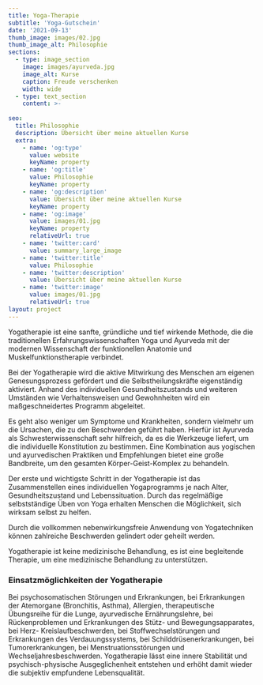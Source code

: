 ```yaml
---
title: Yoga-Therapie
subtitle: 'Yoga-Gutschein'
date: '2021-09-13'
thumb_image: images/02.jpg
thumb_image_alt: Philosophie
sections:
  - type: image_section
    image: images/ayurveda.jpg
    image_alt: Kurse
    caption: Freude verschenken
    width: wide
  - type: text_section
    content: >-
      
seo:
  title: Philosophie
  description: Übersicht über meine aktuellen Kurse
  extra:
    - name: 'og:type'
      value: website
      keyName: property
    - name: 'og:title'
      value: Philosophie
      keyName: property
    - name: 'og:description'
      value: Übersicht über meine aktuellen Kurse
      keyName: property
    - name: 'og:image'
      value: images/01.jpg
      keyName: property
      relativeUrl: true
    - name: 'twitter:card'
      value: summary_large_image
    - name: 'twitter:title'
      value: Philosophie
    - name: 'twitter:description'
      value: Übersicht über meine aktuellen Kurse
    - name: 'twitter:image'
      value: images/01.jpg
      relativeUrl: true
layout: project
---
```

Yogatherapie ist eine sanfte, gründliche und tief wirkende Methode, die die traditionellen Erfahrungswissenschaften Yoga und Ayurveda mit der modernen Wissenschaft der funktionellen Anatomie und Muskelfunktionstherapie verbindet.

Bei der Yogatherapie wird die aktive Mitwirkung des Menschen am eigenen Genesungsprozess gefördert und die Selbstheilungskräfte eigenständig aktiviert.
Anhand des individuellen Gesundheitszustands und weiteren Umständen wie Verhaltensweisen und Gewohnheiten wird ein maßgeschneidertes Programm abgeleitet.

Es geht also weniger um Symptome und Krankheiten, sondern vielmehr um die Ursachen, die zu den Beschwerden geführt haben. Hierfür ist Ayurveda als Schwesterwissenschaft sehr hilfreich, da es die Werkzeuge liefert, um die individuelle Konstitution zu bestimmen. Eine Kombination aus yogischen und ayurvedischen Praktiken und Empfehlungen bietet eine große Bandbreite, um den gesamten Körper-Geist-Komplex zu behandeln.

Der erste und wichtigste Schritt in der Yogatherapie ist das Zusammenstellen eines individuellen Yogaprogramms je nach Alter, Gesundheitszustand und Lebenssituation. Durch das regelmäßige selbstständige Üben von Yoga erhalten Menschen die Möglichkeit, sich wirksam selbst zu helfen.​

Durch die vollkommen nebenwirkungsfreie Anwendung von Yogatechniken können zahlreiche Beschwerden gelindert oder geheilt werden.

Yogatherapie ist keine medizinische Behandlung, es ist eine begleitende Therapie, um eine medizinische Behandlung zu unterstützen. ​

### Einsatzmöglichkeiten der Yogatherapie

Bei psychosomatischen Störungen und Erkrankungen, bei Erkrankungen der Atemorgane (Bronchitis, Asthma), Allergien, therapeutische Übungsreihe für die Lunge, ayurvedische Ernährungslehre, bei Rückenproblemen und Erkrankungen des Stütz- und Bewegungsapparates, bei Herz- Kreislaufbeschwerden, bei Stoffwechselstörungen und Erkrankungen des Verdauungssystems, bei Schilddrüsenerkrankungen, bei Tumorerkrankungen, bei Menstruationsstörungen und Wechseljahresbeschwerden. Yogatherapie lässt eine innere Stabilität und psychisch-physische Ausgeglichenheit entstehen und erhöht damit wieder die subjektiv empfundene Lebensqualität.
